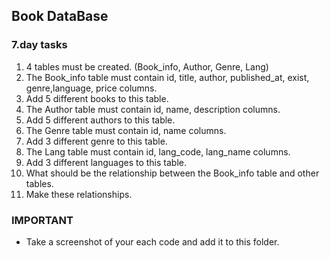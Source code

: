 ## Book DataBase

### 7.day tasks

1. 4 tables must be created. (Book_info, Author, Genre, Lang)
2. The Book_info table must contain id, title, author, published_at, exist, genre,language, price columns.
3. Add 5 different books to this table.
4. The Author table must contain id, name, description columns.
5. Add 5 different authors to this table.
6. The Genre table must contain id, name columns.
7. Add 3 different genre to this table.
8. The Lang table must contain id, lang_code, lang_name columns.
9. Add 3 different languages to this table.
10. What should be the relationship between the Book_info table and other tables.
11. Make these relationships.


### IMPORTANT

* Take a screenshot of your each code and add it to this folder.
